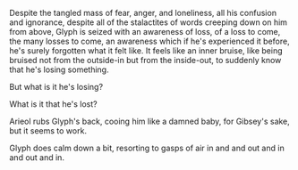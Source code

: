 Despite the tangled mass of fear, anger, and loneliness, all his confusion and ignorance, despite all of the stalactites of words creeping down on him from above, Glyph is seized with an awareness of loss, of a loss to come, the many losses to come, an awareness which if he's experienced it before, he's surely forgotten what it felt like. It feels like an inner bruise, like being bruised not from the outside-in but from the inside-out, to suddenly know that he's losing something.

But what is it he's losing?

What is it that he's lost?

Arieol rubs Glyph's back, cooing him like a damned baby, for Gibsey's sake, but it seems to work.

Glyph does calm down a bit, resorting to gasps of air in and and out and in and out and in.